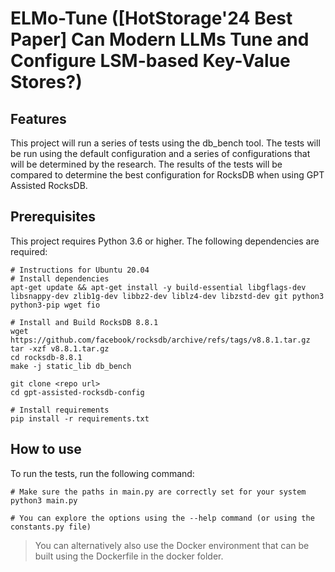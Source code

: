 # ELMo-Tune ([HotStorage'24 Best Paper] Can Modern LLMs Tune and Configure LSM-based Key-Value Stores?)

## Features
This project will run a series of tests using the db_bench tool.  The tests will be run using the default configuration and a series of configurations that will be determined by the research.  The results of the tests will be compared to determine the best configuration for RocksDB when using GPT Assisted RocksDB.

## Prerequisites
This project requires Python 3.6 or higher.  The following dependencies are required:
```
# Instructions for Ubuntu 20.04
# Install dependencies
apt-get update && apt-get install -y build-essential libgflags-dev libsnappy-dev zlib1g-dev libbz2-dev liblz4-dev libzstd-dev git python3 python3-pip wget fio 

# Install and Build RocksDB 8.8.1
wget https://github.com/facebook/rocksdb/archive/refs/tags/v8.8.1.tar.gz
tar -xzf v8.8.1.tar.gz
cd rocksdb-8.8.1
make -j static_lib db_bench

git clone <repo url>
cd gpt-assisted-rocksdb-config

# Install requirements
pip install -r requirements.txt
```

## How to use
To run the tests, run the following command:
```
# Make sure the paths in main.py are correctly set for your system
python3 main.py

# You can explore the options using the --help command (or using the constants.py file)
```

> You can alternatively also use the Docker environment that can be built using the Dockerfile in the docker folder. 

